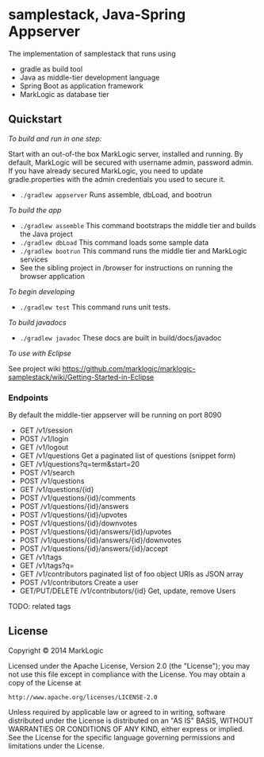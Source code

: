 # samplestack, Java-Spring Appserver

The implementation of samplestack that runs using 

* gradle as build tool
* Java as middle-tier development language
* Spring Boot as application framework
* MarkLogic as database tier

## Quickstart 

*To build and run in one step:*

Start with an out-of-the box MarkLogic server, installed and running.  By default, MarkLogic will be secured with username admin, password admin.  If you have already secured MarkLogic, you need to update gradle.properties with the admin credentials you used to secure it.

* `./gradlew appserver`    Runs assemble, dbLoad, and bootrun

*To build the app*

* `./gradlew assemble`   This command bootstraps the middle tier and builds the Java project
* `./gradlew dbLoad`    This command loads some sample data
* `./gradlew bootrun`       This command runs the middle tier and MarkLogic services
* See the sibling project in /browser for instructions on running the browser application

*To begin developing*

* `./gradlew test` This command runs unit tests.

*To build javadocs*

* `./gradlew javadoc` These docs are built in build/docs/javadoc

*To use with Eclipse*

See project wiki https://github.com/marklogic/marklogic-samplestack/wiki/Getting-Started-in-Eclipse

### Endpoints

By default the middle-tier appserver will be running on port 8090

* GET /v1/session
* POST /v1/login
* GET /v1/logout
* GET /v1/questions  Get a paginated list of questions (snippet form)
* GET /v1/questions?q=term&start=20
* POST /v1/search
* POST /v1/questions
* GET /v1/questions/{id}
* POST /v1/questions/{id}/comments
* POST /v1/questions/{id}/answers
* POST /v1/questions/{id}/upvotes
* POST /v1/questions/{id}/downvotes
* POST /v1/questions/{id}/answers/{id}/upvotes
* POST /v1/questions/{id}/answers/{id}/downvotes
* POST /v1/questions/{id}/answers/{id}/accept
* GET /v1/tags
* GET /v1/tags?q=
* GET /v1/contributors paginated list of foo object URIs as JSON array
* POST /v1/contributors Create a user
* GET/PUT/DELETE /v1/contributors/{id} Get, update, remove Users

TODO: related tags


## License

Copyright © 2014 MarkLogic

Licensed under the Apache License, Version 2.0 (the "License");
you may not use this file except in compliance with the License.
You may obtain a copy of the License at

    http://www.apache.org/licenses/LICENSE-2.0

Unless required by applicable law or agreed to in writing, software
distributed under the License is distributed on an "AS IS" BASIS,
WITHOUT WARRANTIES OR CONDITIONS OF ANY KIND, either express or implied.
See the License for the specific language governing permissions and
limitations under the License.
